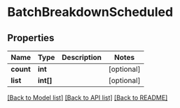 # BatchBreakdownScheduled

## Properties
Name | Type | Description | Notes
------------ | ------------- | ------------- | -------------
**count** | **int** |  | [optional] 
**list** | **int[]** |  | [optional] 

[[Back to Model list]](../../README.md#documentation-for-models) [[Back to API list]](../../README.md#documentation-for-api-endpoints) [[Back to README]](../../README.md)

